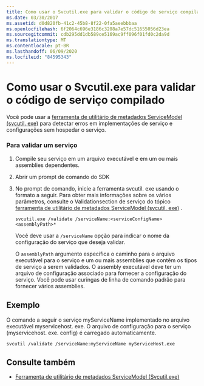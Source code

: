 ```yaml
---
title: Como usar o Svcutil.exe para validar o código de serviço compilado
ms.date: 03/30/2017
ms.assetid: d0d820fb-41c2-45b8-8f22-0fa5aeebbbaa
ms.openlocfilehash: 6f2064c696e3186c3208a7e57dc51655056d23ea
ms.sourcegitcommit: cdb295dd1db589ce5169ac9ff096f01fd0c2da9d
ms.translationtype: MT
ms.contentlocale: pt-BR
ms.lasthandoff: 06/09/2020
ms.locfileid: "84595343"
---
```

# <a name="how-to-use-svcutilexe-to-validate-compiled-service-code"></a>Como usar o Svcutil.exe para validar o código de serviço compilado
Você pode usar a [ferramenta de utilitário de metadados ServiceModel (svcutil. exe)](../servicemodel-metadata-utility-tool-svcutil-exe.md) para detectar erros em implementações de serviço e configurações sem hospedar o serviço.  
  
### <a name="to-validate-a-service"></a>Para validar um serviço  
  
1. Compile seu serviço em um arquivo executável e em um ou mais assemblies dependentes.  
  
2. Abrir um prompt de comando do SDK  
  
3. No prompt de comando, inicie a ferramenta svcutil. exe usando o formato a seguir. Para obter mais informações sobre os vários parâmetros, consulte o Validationsection de serviço do tópico [ferramenta de utilitário de metadados ServiceModel (svcutil. exe)](../servicemodel-metadata-utility-tool-svcutil-exe.md) .  
  
    ```console
    svcutil.exe /validate /serviceName:<serviceConfigName>  <assemblyPath>*  
    ```  
  
     Você deve usar a `/serviceName` opção para indicar o nome da configuração do serviço que deseja validar.  
  
     O `assemblyPath` argumento especifica o caminho para o arquivo executável para o serviço e um ou mais assemblies que contêm os tipos de serviço a serem validados. O assembly executável deve ter um arquivo de configuração associado para fornecer a configuração do serviço. Você pode usar curingas de linha de comando padrão para fornecer vários assemblies.  
  
## <a name="example"></a>Exemplo  
 O comando a seguir o serviço myServiceName implementado no arquivo executável myservicehost. exe.  O arquivo de configuração para o serviço (myservicehost. exe. config) é carregado automaticamente.  
  
```console  
svcutil /validate /serviceName:myServiceName myServiceHost.exe  
```  
  
## <a name="see-also"></a>Consulte também

- [Ferramenta de utilitário de metadados ServiceModel (Svcutil.exe)](../servicemodel-metadata-utility-tool-svcutil-exe.md)
